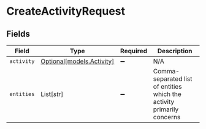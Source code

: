 # CreateActivityRequest


## Fields

| Field                                                                  | Type                                                                   | Required                                                               | Description                                                            |
| ---------------------------------------------------------------------- | ---------------------------------------------------------------------- | ---------------------------------------------------------------------- | ---------------------------------------------------------------------- |
| `activity`                                                             | [Optional[models.Activity]](../models/activity.md)                     | :heavy_minus_sign:                                                     | N/A                                                                    |
| `entities`                                                             | List[*str*]                                                            | :heavy_minus_sign:                                                     | Comma-separated list of entities which the activity primarily concerns |